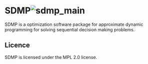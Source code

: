 
# SDMP![sdmp_main](https://github.com/swonh/SDMP/assets/143929490/45fa90f9-a8c4-49ea-b66a-f19d445b3fde)

SDMP is a optimization software package for approximate dynamic programming for solving sequential decision making problems.

## Licence
SDMP is licensed under the MPL 2.0 license.
